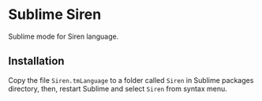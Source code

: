 # Sublime Siren

Sublime mode for Siren language.

## Installation

Copy the file `Siren.tmLanguage` to a folder called `Siren` in Sublime packages directory, then, restart
Sublime and select `Siren` from syntax menu.
